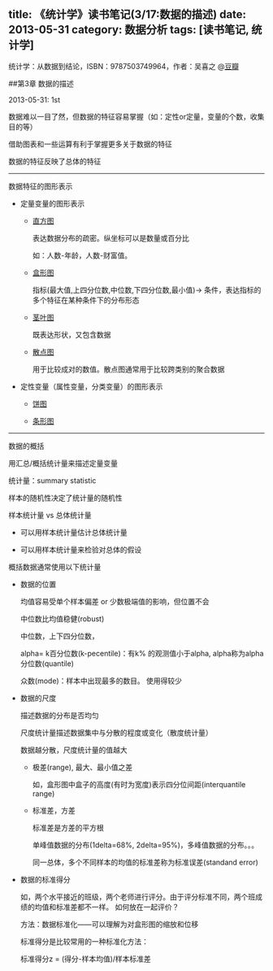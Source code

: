 title: 《统计学》读书笔记(3/17:数据的描述)
date: 2013-05-31
category: 数据分析
tags: [读书笔记, 统计学]
---

 统计学：从数据到结论，ISBN：9787503749964，作者：吴喜之 @[豆瓣](http://book.douban.com/subject/2193810/)


##第3章 数据的描述

2013-05-31: 1st



数据难以一目了然，但数据的特征容易掌握（如：定性or定量，变量的个数，收集目的等）

借助图表和一些运算有利于掌握更多关于数据的特征

数据的特征反映了总体的特征

---

数据特征的图形表示

- 定量变量的图形表示

  + [直方图](http://zh.wikipedia.org/wiki/%E7%9B%B4%E6%96%B9%E5%9B%BE)

    表达数据分布的疏密。纵坐标可以是数量或百分比

    如：人数-年龄，人数-财富值。

  + [盒形图](http://zh.wikipedia.org/wiki/%E7%AE%B1%E5%BD%A2%E5%9C%96)

    指标(最大值,上四分位数,中位数,下四分位数,最小值)-> 条件，表达指标的多个特征在某种条件下的分布形态

  + [茎叶图](http://wiki.mbalib.com/wiki/%E8%8C%8E%E5%8F%B6%E5%9B%BE)

    既表达形状，又包含数据

  + [散点图](http://marslau.com/archives/713.html)

    用于比较成对的数值。散点图通常用于比较跨类别的聚合数据

- 定性变量（属性变量，分类变量）的图形表示

  + [饼图](http://marslau.com/archives/701.html)

  + [条形图](http://marslau.com/archives/710.html)

---

数据的概括

用汇总/概括统计量来描述定量变量

统计量：summary statistic

样本的随机性决定了统计量的随机性

样本统计量 vs 总体统计量

- 可以用样本统计量估计总体统计量

- 可以用样本统计量来检验对总体的假设

概括数据通常使用以下统计量

- 数据的位置

  均值容易受单个样本偏差 or 少数极端值的影响，但位置不会

  中位数比均值稳健(robust)

  中位数，上下四分位数，

  alpha= k百分位数(k-pecentile)：有k% 的观测值小于alpha,  alpha称为alpha分位数(quantile)

  众数(mode)：样本中出现最多的数目。 使用得较少

- 数据的尺度

  描述数据的分布是否均匀

  尺度统计量描述数据集中与分散的程度或变化（散度统计量）

  数据越分散，尺度统计量的值越大

  + 极差(range), 最大、最小值之差

    如，盒形图中盒子的高度(有时为宽度)表示四分位间距(interquantile range)

  + 标准差，方差

    标准差是方差的平方根

    单峰值数据的分布(1delta=68%, 2delta=95%)，多峰值数据的分布。。。

    同一总体，多个不同样本的均值的标准差称为标准误差(standand error)


- 数据的标准得分

  如，两个水平接近的班级，两个老师进行评分。由于评分标准不同，两个班成绩的均值和标准差都不一样。
  如何放在一起评价？

  方法：数据标准化——可以理解为对盒形图的缩放和位移

  标准得分是比较常用的一种标准化方法：

  标准得分z = (得分-样本均值)/样本标准差
